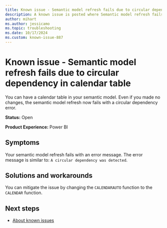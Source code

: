 ```yaml
---
title: Known issue - Semantic model refresh fails due to circular dependency in calendar table
description: A known issue is posted where Semantic model refresh fails due to circular dependency in calendar table.
author: mihart
ms.author: jessicamo
ms.topic: troubleshooting  
ms.date: 10/17/2024
ms.custom: known-issue-887
---
```


# Known issue - Semantic model refresh fails due to circular dependency in calendar table

You can have a calendar table in your semantic model. Even if you made no changes, the semantic model refresh now fails with a circular dependency error.

**Status:** Open

**Product Experience:** Power BI

## Symptoms

Your semantic model refresh fails with an error message. The error message is similar to: `A circular dependency was detected`.

## Solutions and workarounds

You can mitigate the issue by changing the `CALENDARAUTO` function to the `CALENDAR` function.

## Next steps

- [About known issues](https://support.fabric.microsoft.com/known-issues)
